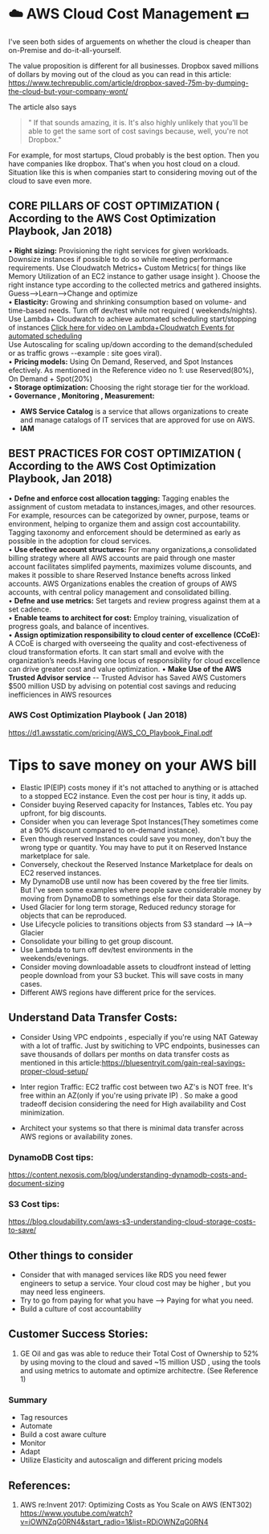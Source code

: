 # :cloud: AWS Cloud Cost Management :dollar:

I've seen both sides of arguements on whether the cloud is cheaper than on-Premise and do-it-all-yourself. 

The value proposition is different for all businesses. Dropbox saved millions of dollars by moving out of the cloud as you can read in this article:\
https://www.techrepublic.com/article/dropbox-saved-75m-by-dumping-the-cloud-but-your-company-wont/

The article also says 
> " If that sounds amazing, it is. It's also highly unlikely that you'll be able to get the same sort of cost savings because, well, you're not Dropbox." 

For example, for most startups, Cloud probably is the best option. Then you have companies like dropbox. That's when you host cloud on a cloud. Situation like this is when companies start to considering moving out of the cloud to save even more.

##  CORE PILLARS OF COST OPTIMIZATION ( According to the AWS Cost Optimization Playbook, Jan 2018)
• **Right sizing:** Provisioning the right services for
given workloads. Downsize instances if possible to do so while meeting performance requirements. Use Cloudwatch Metrics+ Custom Metrics( for things like Memory Utilization of an EC2 instance to gather usage insight ). Choose the right instance type according to the collected metrics and gathered insights.  Guess-->Learn-->Change and optimize\
• **Elasticity:** Growing and shrinking consumption based
on volume- and time-based needs. Turn off dev/test while not required ( weekends/nights). Use Lambda+ Cloudwatch to achieve automated scheduling start/stopping of instances [Click here for video on Lambda+Cloudwatch Events for automated scheduling](https://www.youtube.com/edit?o=U&video_id=EnClBnFARSk) \
Use Autoscaling for scaling up/down according to the demand(scheduled or as traffic grows --example : site goes viral).\
• **Pricing models:** Using On Demand, Reserved, and
Spot Instances efectively. As mentioned in the Reference video no 1: use Reserved(80%), On Demand + Spot(20%)\
• **Storage optimization:** Choosing the right storage tier
for the workload.\
• **Governance , Monitoring , Measurement:**

- **AWS Service Catalog** is a service that allows organizations to create and manage catalogs of IT services that are approved for use on AWS.
- **IAM**



## BEST PRACTICES FOR COST OPTIMIZATION ( According to the AWS Cost Optimization Playbook, Jan 2018)
• __Defne and enforce cost allocation tagging:__ Tagging enables the assignment of custom metadata to instances,images, and other resources. For example, resources can be categorized by owner, purpose, teams or environment, helping to organize them and assign cost accountability. Tagging taxonomy and enforcement should be determined as early as possible in the adoption for cloud services.\
• __Use efective account structures:__ For many organizations,a consolidated billing strategy where all AWS accounts are paid through one master account facilitates simplifed payments, maximizes volume discounts, and makes it possible to share Reserved Instance benefts across linked accounts. AWS Organizations enables the creation of groups of AWS accounts, with central policy management and consolidated billing.\
• __Defne and use metrics:__ Set targets and review progress against them at a set cadence.\
• __Enable teams to architect for cost:__ Employ training, visualization of progress goals, and balance of incentives.\
• __Assign optimization responsibility to cloud center of excellence (CCoE):__ A CCoE is charged with overseeing the quality and cost-efectiveness of cloud transformation eforts. It can start small and evolve with the organization’s needs.Having one locus of responsibility for cloud excellence can drive greater cost and value optimization.
• **Make Use of the AWS Trusted Advisor service** -- Trusted Advisor has Saved AWS Customers $500 million USD by advising on potential cost savings and reducing inefficiences in AWS resources

### AWS Cost Optimization Playbook ( Jan 2018)
https://d1.awsstatic.com/pricing/AWS_CO_Playbook_Final.pdf

# Tips to save money on your AWS bill

- Elastic IP(EIP) costs money if it's not attached to anything or is attached to a stopped EC2 instance. Even the cost per hour is tiny, it adds up. 
- Consider buying Reserved capacity for Instances, Tables etc. You pay upfront, for big discounts. 
- Consider when you can leverage Spot Instances(They sometimes come at a 90% discount compared to on-demand instance).
- Even though reserved Instances could save you money, don't buy the wrong type or quantity. You may have to put it on Reserved Instance marketplace for sale.
- Conversely, checkout the Reserved Instance Marketplace for deals on EC2 reserved instances.
- My DynamoDB use until now has been covered by the free tier limits. But I've seen some examples where people save considerable money by moving from DynamoDB to somethings else for their data Storage. 
- Used Glacier for long term storage, Reduced reduncy storage for objects that can be reproduced.
- Use Lifecycle policies to transitions objects from S3 standard --> IA--> Glacier
- Consolidate your billing to get group discount.
-  Use Lambda to turn off dev/test environments in the weekends/evenings. 
- Consider moving downloadable assets to cloudfront instead of letting people download from your S3 bucket. This will save costs in many cases.
- Different AWS regions have different price for the services. 

## Understand Data Transfer Costs:
- Consider Using VPC endpoints , especially if you're using NAT Gateway with a lot of traffic. Just by switiching to VPC endpoints, businesses can save thousands of dollars per months on data transfer costs as mentioned in this article:https://bluesentryit.com/gain-real-savings-proper-cloud-setup/

- Inter region Traffic: EC2 traffic cost between two AZ's is NOT free. It's free within an AZ(only if you're using private IP) . So make a good tradeoff decision considering the need for High availability and Cost minimization.

- Architect your systems so that there is minimal data transfer across AWS regions or availability zones.








### DynamoDB Cost tips:
https://content.nexosis.com/blog/understanding-dynamodb-costs-and-document-sizing

### S3 Cost tips:
https://blog.cloudability.com/aws-s3-understanding-cloud-storage-costs-to-save/






## Other things to consider

- Consider that with managed services like RDS  you need fewer engineers to setup a service. Your cloud cost may be higher , but you may need less engineers. 
- Try to go from paying for what you have --> Paying for what you need.  
- Build a culture of cost accountability



## Customer Success Stories:
1) GE Oil and gas was able to reduce their Total Cost of Ownership to 52% by using moving to the cloud and saved ~15 million USD , using the tools and using metrics to automate and optimize architectre. (See Reference 1)

### Summary
- Tag resources
- Automate
- Build a cost aware culture
- Monitor
- Adapt
- Utilize Elasticity and autoscalign and different pricing models 

## References:
1) AWS re:Invent 2017: Optimizing Costs as You Scale on AWS (ENT302)
https://www.youtube.com/watch?v=iOWNZqG0RN4&start_radio=1&list=RDiOWNZqG0RN4

